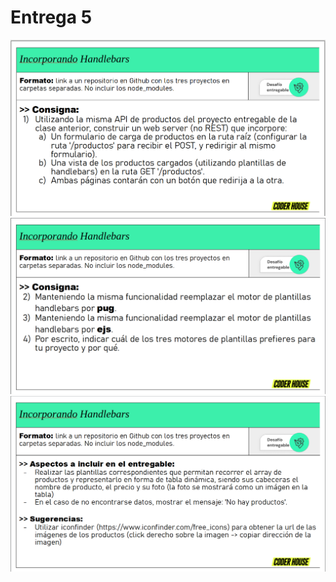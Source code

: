 # Entrega 5

![Ejercicio redactado](./Pics/entrega-5-imagen-1.png)
![Ejercicio redactado](./Pics/entrega-5-imagen-2.png)
![Ejercicio redactado](./Pics/entrega-5-imagen-3.png)
<!-- ![Ejemplo de GET api/productos](./Pics/entrega-4-imagen-4.png)
![Ejemplo de GET api/productos/:id](./Pics/entrega-4-imagen-5.png)
![Ejemplo de POST en Postman](./Pics/entrega-4-imagen-6.png)
![Ejemplo de POST en formulario](./Pics/entrega-4-imagen-7.png) -->
